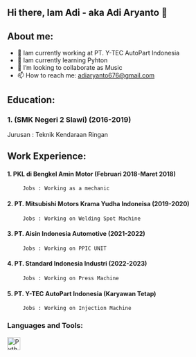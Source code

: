 ## Hi there,  Iam Adi - aka Adi Aryanto 👋
## About me:
- 🔭 Iam currently working at PT. Y-TEC AutoPart Indonesia
- 🌱 Iam currently learning Pyhton
- 👯 I’m looking to collaborate as Music
- 📫 How to reach me: adiaryanto676@gmail.com


## Education:
### 1. (SMK Negeri 2 Slawi) (2016-2019)
   Jurusan : Teknik Kendaraan Ringan
## Work Experience:
 #### 1. PKL di Bengkel Amin Motor (Februari 2018-Maret 2018)
         Jobs : Working as a mechanic
 #### 2. PT. Mitsubishi Motors Krama Yudha Indoneisa (2019-2020)
         Jobs : Working on Welding Spot Machine
####  3. PT. Aisin Indonesia Automotive (2021-2022)
         Jobs : Working on PPIC UNIT
#### 4. PT. Standard Indonesia Industri (2022-2023)
         Jobs : Working on Press Machine  
#### 5. PT. Y-TEC AutoPart Indonesia (Karyawan Tetap)
         Jobs : Working on Injection Machine
### Languages and Tools:
<img align="left" alt="Python" width="30px" src="https://upload.wikimedia.org/wikipedia/commons/thumb/c/c3/Python-logo-notext.svg/110px-Python-logo-notext.svg.png?20100317150552" style="padding-right:10px;" />


<br/>
<br/>
